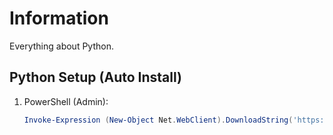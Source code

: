 # Information

Everything about Python.

## Python Setup (Auto Install)

1. PowerShell (Admin):

   ```powershell
   Invoke-Expression (New-Object Net.WebClient).DownloadString('https://raw.githubusercontent.com/ByKsTv/Everything/main/Windows/Python/Download.ps1')

   ```
